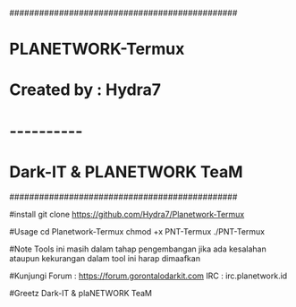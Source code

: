 ##############################################
#             PLANETWORK-Termux              #
#            Created by : Hydra7             #
#                ----------                  #
#         Dark-IT & PLANETWORK TeaM          #
##############################################

#install
git clone https://github.com/Hydra7/Planetwork-Termux


#Usage
cd Planetwork-Termux
chmod +x PNT-Termux
./PNT-Termux


#Note
Tools ini masih dalam tahap pengembangan
jika ada kesalahan ataupun kekurangan dalam tool ini
harap dimaafkan


#Kunjungi
Forum : https://forum.gorontalodarkit.com
IRC   : irc.planetwork.id


#Greetz
Dark-IT & plaNETWORK TeaM
